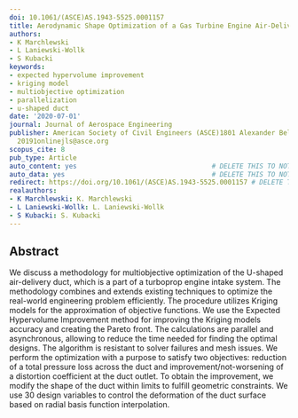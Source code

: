 ```yaml
---
doi: 10.1061/(ASCE)AS.1943-5525.0001157
title: Aerodynamic Shape Optimization of a Gas Turbine Engine Air-Delivery Duct
authors:
- K Marchlewski
- L Laniewski-Wollk
- S Kubacki
keywords:
- expected hypervolume improvement
- kriging model
- multiobjective optimization
- parallelization
- u-shaped duct
date: '2020-07-01'
journal: Journal of Aerospace Engineering
publisher: American Society of Civil Engineers (ASCE)1801 Alexander Bell DriveGEORestonAlabamaVA
  20191onlinejls@asce.org
scopus_cite: 8
pub_type: Article
auto_content: yes                                  # DELETE THIS TO NOT AUTO GENERATE CONTENT
auto_data: yes                                     # DELETE THIS TO NOT AUTO GENERATE METADATA
redirect: https://doi.org/10.1061/(ASCE)AS.1943-5525.0001157 # DELETE THIS TO NOT REDIRECT
realauthors:
- K Marchlewski: K. Marchlewski
- L Laniewski-Wollk: L. Laniewski-Wollk
- S Kubacki: S. Kubacki
---
```



## Abstract
We discuss a methodology for multiobjective optimization of the U-shaped air-delivery duct, which is a part of a turboprop engine intake system. The methodology combines and extends existing techniques to optimize the real-world engineering problem efficiently. The procedure utilizes Kriging models for the approximation of objective functions. We use the Expected Hypervolume Improvement method for improving the Kriging models accuracy and creating the Pareto front. The calculations are parallel and asynchronous, allowing to reduce the time needed for finding the optimal designs. The algorithm is resistant to solver failures and mesh issues. We perform the optimization with a purpose to satisfy two objectives: reduction of a total pressure loss across the duct and improvement/not-worsening of a distortion coefficient at the duct outlet. To obtain the improvement, we modify the shape of the duct within limits to fulfill geometric constraints. We use 30 design variables to control the deformation of the duct surface based on radial basis function interpolation.
